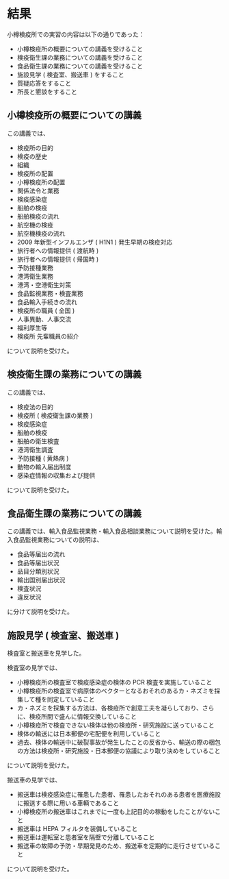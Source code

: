 # 結果

小樽検疫所での実習の内容は以下の通りであった：

- 小樽検疫所の概要についての講義を受けること
- 検疫衛生課の業務についての講義を受けること
- 食品衛生課の業務についての講義を受けること
- 施設見学 ( 検査室、搬送車 ) をすること
- 質疑応答をすること
- 所長と懇談をすること

## 小樽検疫所の概要についての講義

この講義では、

- 検疫所の目的
- 検疫の歴史
- 組織
- 検疫所の配置
- 小樽検疫所の配置
- 関係法令と業務
- 検疫感染症
- 船舶の検疫
- 船舶検疫の流れ
- 航空機の検疫
- 航空機検疫の流れ
- 2009 年新型インフルエンザ ( H1N1 ) 発生早期の検疫対応
- 旅行者への情報提供 ( 渡航時 )
- 旅行者への情報提供 ( 帰国時 )
- 予防接種業務
- 港湾衛生業務
- 港湾・空港衛生対策
- 食品監視業務・検査業務
- 食品輸入手続きの流れ
- 検疫所の職員 ( 全国 )
- 人事異動、人事交流
- 福利厚生等
- 検疫所 先輩職員の紹介

について説明を受けた。


## 検疫衛生課の業務についての講義

この講義では、

- 検疫法の目的
- 検疫所 ( 検疫衛生課の業務 )
- 検疫感染症
- 船舶の検疫
- 船舶の衛生検査
- 港湾衛生調査
- 予防接種 ( 黄熱病 )
- 動物の輸入届出制度
- 感染症情報の収集および提供

について説明を受けた。

## 食品衛生課の業務についての講義

この講義では、輸入食品監視業務・輸入食品相談業務について説明を受けた。輸入食品監視業務についての説明は、

- 食品等届出の流れ
- 食品等届出状況
- 品目分類別状況
- 輸出国別届出状況
- 検査状況
- 違反状況

に分けて説明を受けた。

## 施設見学 ( 検査室、搬送車 )

検査室と搬送車を見学した。

検査室の見学では、

- 小樽検疫所の検査室で検疫感染症の検体の PCR 検査を実施していること
- 小樽検疫所の検査室で病原体のベクターとなるおそれのあるカ・ネズミを採集して種を同定していること
- カ・ネズミを採集する方法は、各検疫所で創意工夫を凝らしており、さらに、検疫所間で盛んに情報交換していること
- 小樽検疫所で検査できない検体は他の検疫所・研究施設に送っていること
- 検体の輸送には日本郵便の宅配便を利用していること
- 過去、検体の輸送中に破裂事故が発生したことの反省から、輸送の際の梱包の方法は検疫所・研究施設・日本郵便の協議により取り決めをしていること

について説明を受けた。

搬送車の見学では、

- 搬送車は検疫感染症に罹患した患者、罹患したおそれのある患者を医療施設に搬送する際に用いる車輌であること
- 小樽検疫所の搬送車はこれまでに一度も上記目的の稼動をしたことがないこと
- 搬送車は HEPA フィルタを装備していること
- 搬送車は運転室と患者室を隔壁で分離していること
- 搬送車の故障の予防・早期発見のため、搬送車を定期的に走行させていること

について説明を受けた。
